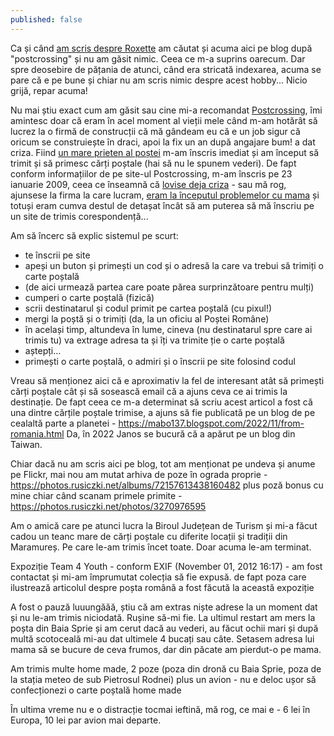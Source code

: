 ```yaml
---
published: false
---
```

Ca și când [am scris despre Roxette](https://www.rusiczki.net/2019/12/11/roxette/) am căutat și acuma aici pe blog după "postcrossing" și nu am găsit nimic. Ceea ce m-a suprins oarecum. Dar spre deosebire de pățania de atunci, când era stricată indexarea, acuma se pare că e pe bune și chiar nu am scris nimic despre acest hobby... Nicio grijă, repar acuma!

Nu mai știu exact cum am găsit sau cine mi-a recomandat [Postcrossing](https://www.postcrossing.com), îmi amintesc doar că eram în acel moment al vieții mele când m-am hotărât să lucrez la o firmă de construcții că mă gândeam eu că e un job sigur că oricum se construiește în draci, apoi la fix un an după angajare bum! a dat criza. Fiind [un mare prieten al poștei](https://www.rusiczki.net/2013/03/11/o-nu-nu-posta-romana/) m-am înscris imediat și am început să trimit și să primesc cărți poștale (hai să nu le spunem vederi). De fapt conform informațiilor de pe site-ul Postcrossing, m-am înscris pe 23 ianuarie 2009, ceea ce înseamnă că [lovise deja criza](https://en.wikipedia.org/wiki/Financial_crisis_of_2007%E2%80%932008) - sau mă rog, ajunsese la firma la care lucram, [eram la începutul problemelor cu mama](https://www.rusiczki.net/2009/01/26/a-bitter-update/) și totuși eram cumva destul de detașat încât să am puterea să mă înscriu pe un site de trimis corespondență...

Am să încerc să explic sistemul pe scurt:

- te înscrii pe site
- apeși un buton și primești un cod și o adresă la care va trebui să trimiți o carte poștală
- (de aici urmează partea care poate părea surprinzătoare pentru mulți)
- cumperi o carte poștală (fizică)
- scrii destinatarul și codul primit pe cartea poștală (cu pixul!)
- mergi la poștă și o trimiți (da, la un oficiu al Poștei Române)
- în același timp, altundeva în lume, cineva (nu destinatarul spre care ai trimis tu) va extrage adresa ta și îți va trimite ție o carte poștală
- aștepți...
- primești o carte poștală, o admiri și o înscrii pe site folosind codul

Vreau să menționez aici că e aproximativ la fel de interesant atât să primești cărți poștale cât și să sosească email că a ajuns ceva ce ai trimis la destinație. De fapt ceea ce m-a determinat să scriu acest articol a fost că una dintre cărțile poștale trimise, a ajuns să fie publicată pe un blog de pe cealaltă parte a planetei - https://mabo137.blogspot.com/2022/11/from-romania.html Da, în 2022 Janos se bucură că a apărut pe un blog din Taiwan.

Chiar dacă nu am scris aici pe blog, tot am menționat pe undeva și anume pe Flickr, mai nou am mutat arhiva de poze în ograda proprie - https://photos.rusiczki.net/albums/72157613438160482 plus poză bonus cu mine chiar când scanam primele primite - https://photos.rusiczki.net/photos/3270976595

Am o amică care pe atunci lucra la Biroul Județean de Turism și mi-a făcut cadou un teanc mare de cărți poștale cu diferite locații și tradiții din Maramureș. Pe care le-am trimis încet toate. Doar acuma le-am terminat.

Expoziție Team 4 Youth - conform EXIF (November 01, 2012 16:17) - am fost contactat și mi-am împrumutat colecția să fie expusă. de fapt poza care ilustrează articolul despre poșta română a fost făcută la această expoziție

A fost o pauză luuungăăă, știu că am extras niște adrese la un moment dat și nu le-am trimis niciodată. Rușine să-mi fie. La ultimul restart am mers la poșta din Baia Sprie și am cerut dacă au vederi, au făcut ochii mari și după multă scotoceală mi-au dat ultimele 4 bucați sau câte. Setasem adresa lui mama să se bucure de ceva frumos, dar din păcate am pierdut-o pe mama.

Am trimis multe home made, 2 poze (poza din dronă cu Baia Sprie, poza de la stația meteo de sub Pietrosul Rodnei) plus un avion - nu e deloc ușor să confecționezi o carte poștală home made

În ultima vreme nu e o distracție tocmai ieftină, mă rog, ce mai e - 6 lei în Europa, 10 lei par avion mai departe.